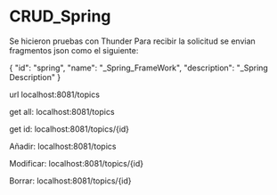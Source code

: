 # CRUD_Spring

Se hicieron pruebas con Thunder
Para recibir la solicitud se envian fragmentos json como el siguiente:

{
    "id": "spring",
    "name": "_Spring_FrameWork",
    "description": "_Spring Description"
  }

url localhost:8081/topics

get all: localhost:8081/topics

get id: localhost:8081/topics/{id}

Añadir: localhost:8081/topics

Modificar: localhost:8081/topics/{id}

Borrar: localhost:8081/topics/{id}
